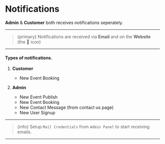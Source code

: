 # Notifications

**Admin** & **Customer** both receives notifications seperately. 

---

>{primary} Notifications are received via **Email** and on the **Website** (the 🔔 icon)

---


#### Types of notifications.

1. **Customer**
    - New Event Booking
    
2. **Admin**
    - New Event Publish
    - New Event Booking
    - New Contact Message (from contact us page)
    - New User Signup

---

>{info} Setup `Mail Credentials` from `Admin Panel` to start receiving emails.

---